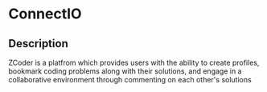 # ConnectIO




## Description


ZCoder is a platfrom which provides users with the ability to create profiles, bookmark coding problems along with their solutions, and engage in a collaborative environment through commenting on each other's solutions




